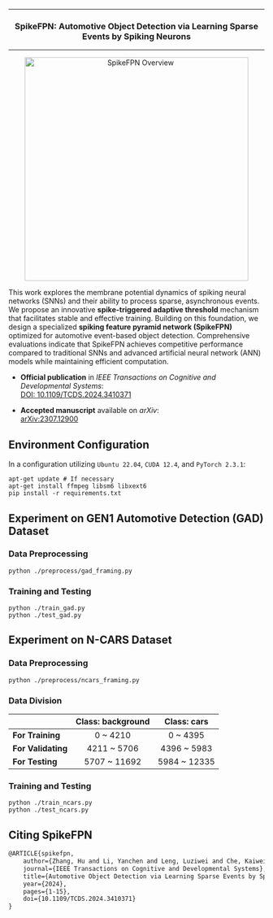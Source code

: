 
---

<h3 align="center"> SpikeFPN: Automotive Object Detection via Learning Sparse Events by Spiking Neurons </h3>

---

<p align="center">
  <picture>
    <img src="docs/source/_static/spikefpn-overview.jpg" alt="SpikeFPN Overview" height="440">
  </picture>
</p>

This work explores the membrane potential dynamics of spiking neural networks (SNNs) and their ability to process sparse, asynchronous events. We propose an innovative **spike-triggered adaptive threshold** mechanism that facilitates stable and effective training. Building on this foundation, we design a specialized **spiking feature pyramid network (SpikeFPN)** optimized for automotive event-based object detection. Comprehensive evaluations indicate that SpikeFPN achieves competitive performance compared to traditional SNNs and advanced artificial neural network (ANN) models while maintaining efficient computation.

- **Official publication** in *IEEE Transactions on Cognitive and Developmental Systems*:  
  [DOI: 10.1109/TCDS.2024.3410371](https://doi.org/10.1109/TCDS.2024.3410371)

- **Accepted manuscript** available on *arXiv*:  
  [arXiv:2307.12900](https://arxiv.org/abs/2307.12900)
  

## Environment Configuration

In a configuration utilizing `Ubuntu 22.04`, `CUDA 12.4`, and `PyTorch 2.3.1`:

```shell
apt-get update # If necessary
apt-get install ffmpeg libsm6 libxext6
pip install -r requirements.txt
```

## Experiment on GEN1 Automotive Detection (GAD) Dataset

### Data Preprocessing
```shell
python ./preprocess/gad_framing.py
```

### Training and Testing
```shell
python ./train_gad.py
python ./test_gad.py
```



## Experiment on N-CARS Dataset

### Data Preprocessing
```shell
python ./preprocess/ncars_framing.py
```

### Data Division
|                    | Class: background | Class: cars  |
| :----------------- | :---------------: | :----------: |
| **For Training**   |     0 ~ 4210      |   0 ~ 4395   |
| **For Validating** |    4211 ~ 5706    | 4396 ~ 5983  |
| **For Testing**    |   5707 ~ 11692    | 5984 ~ 12335 |

### Training and Testing
```shell
python ./train_ncars.py
python ./test_ncars.py
```

## Citing SpikeFPN

```latex
@ARTICLE{spikefpn,
    author={Zhang, Hu and Li, Yanchen and Leng, Luziwei and Che, Kaiwei and Liu, Qian and Guo, Qinghai and Liao, Jianxing and Cheng, Ran},
    journal={IEEE Transactions on Cognitive and Developmental Systems}, 
    title={Automotive Object Detection via Learning Sparse Events by Spiking Neurons}, 
    year={2024},
    pages={1-15},
    doi={10.1109/TCDS.2024.3410371}
}
```

